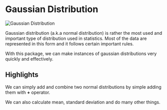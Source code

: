 # Gaussian Distribution

![Gaussian Distribution](../images/gaussianDistribution.png)

Gaussian distribution (a.k.a normal distribution) is rather the most used
and important type of distribution used in statistics. Most of the data are
represented in this form and it follows certain important rules.

With this package, we can make instances of gaussian distributions very quickly
and effectively.

## Highlights

We can simply add and combine two normal distributions by simple adding them
with **+** operator.

We can also calculate mean, standard deviation and do many other things.
